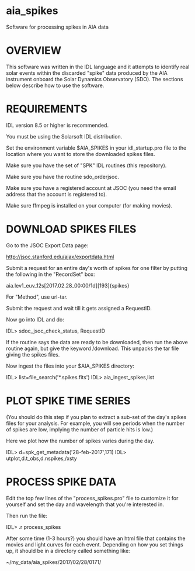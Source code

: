 # aia_spikes
Software for processing spikes in AIA data

OVERVIEW
========
This software was written in the IDL language and it attempts to identify real solar events within the discarded "spike" data produced by the AIA instrument onboard the Solar Dynamics Observatory (SDO). The sections below describe how to use the software.

REQUIREMENTS
============
IDL version 8.5 or higher is recommended.

You must be using the Solarsoft IDL distribution.

Set the environment variable $AIA_SPIKES in your idl_startup.pro file to the location where you want to store the downloaded spikes files.

Make sure you have the set of "SPK" IDL routines (this repository).

Make sure you have the routine sdo_orderjsoc.

Make sure you have a registered account at JSOC (you need the email address that the account is registered to).

Make sure ffmpeg is installed on your computer (for making movies).


DOWNLOAD SPIKES FILES
=====================
Go to the JSOC Export Data page:

http://jsoc.stanford.edu/ajax/exportdata.html

Submit a request for an entire day's worth of spikes for one filter by putting the following in the "RecordSet" box:

aia.lev1_euv_12s[2017.02.28_00:00/1d][193]{spikes}

For "Method", use url-tar.

Submit the request and wait till it gets assigned a RequestID.

Now go into IDL and do:

IDL> sdoc_jsoc_check_status, RequestID

If the routine says the data are ready to be downloaded, then run the above routine again, but give the keyword /download. This unpacks the tar file giving the spikes files.

Now ingest the files into your $AIA_SPIKES directory:

IDL> list=file_search('*.spikes.fits')
IDL> aia_ingest_spikes,list


PLOT SPIKE TIME SERIES
======================
(You should do this step if you plan to extract a sub-set of the day's spikes files for your analysis. For example, you will see periods when the number of spikes are low, implying the number of particle hits is low.) 

Here we plot how the number of spikes varies during the day.

IDL> d=spk_get_metadata('28-feb-2017',171)
IDL> utplot,d.t_obs,d.nspikes,/xsty


PROCESS SPIKE DATA
==================
Edit the top few lines of the "process_spikes.pro" file to customize it for yourself and set the day and wavelength that you're interested
in.

Then run the file:

IDL> .r process_spikes

After some time (1-3 hours?) you should have an html file that contains the movies and light curves for each event. Depending on how you set things up, it should be in a directory called something like:

~/my_data/aia_spikes/2017/02/28/0171/

